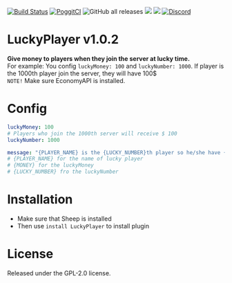 [![Build Status](https://www.travis-ci.com/MintoD/LuckyPlayer.svg?branch=main)](https://www.travis-ci.com/MintoD/LuckyPlayer)
[![PoggitCI](https://poggit.pmmp.io/ci.shield/MintoD/LuckyPlayer/LuckyPlayer)](https://poggit.pmmp.io/ci/MintoD/LuckyPlayer/LuckyPlayer)
![GitHub all releases](https://img.shields.io/github/downloads/MintoD/LuckyPlayer/total)
[![](https://poggit.pmmp.io/shield.state/LuckyPlayer)](https://poggit.pmmp.io/p/LuckyPlayer)
[![](https://poggit.pmmp.io/shield.dl.total/LuckyPlayer)](https://poggit.pmmp.io/p/LuckyPlayer)
[![Discord](https://img.shields.io/discord/832970039607033857.svg?label=&logo=discord&logoColor=ffffff&color=7389D8&labelColor=6A7EC2)](https://discord.gg/6sDGCk2JuD)
# LuckyPlayer v1.0.2
**Give money to players when they join the server at lucky time.**  
For example: You config ```luckyMoney: 100``` and ```luckyNumber: 1000```. If player is the 1000th player join the server, they will have 100$  
``NOTE!`` Make sure EconomyAPI is installed.
# Config
```yaml
luckyMoney: 100
# Players who join the 1000th server will receive $ 100
luckyNumber: 1000

message: "{PLAYER_NAME} is the {LUCKY_NUMBER}th player so he/she have {MONEY}$ for free!"
# {PLAYER_NAME} for the name of lucky player
# {MONEY} for the luckyMoney
# {LUCKY_NUMBER} fro the luckyNumber
```
# Installation
- Make sure that Sheep is installed
- Then use ```install LuckyPlayer``` to install plugin
# License
Released under the GPL-2.0 license.
